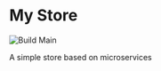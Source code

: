 # My Store

![Build Main](https://github.com/guimrz/my-store/workflows/Build/badge.svg?branch=main)

A simple store based on microservices